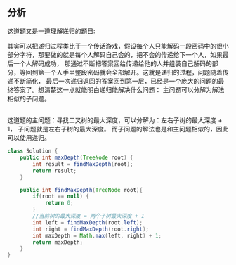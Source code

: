 ## 分析
这道题又是一道理解递归的题目:

其实可以把递归过程类比于一个传话游戏，假设每个人只能解码一段密码中的很小部分字符，那要做的就是每个人解码自己会的，把不会的传递给下一个人，如果最后一个人解码成功，
那通过不断把答案回给传递给他的人并组装自己解码的部分，等回到第一个人手里整段密码就会全部解开。这就是递归的过程，问题随着传递不断简化，
最后一次递归返回的答案回到第一层，已经是一个庞大的问题的最终答案了。想清楚这一点就能明白递归能解决什么问题： 主问题可以分解为解法相似的子问题。
##
这道题的主问题：寻找二叉树的最大深度，可以分解为：左右子树的最大深度 + 1， 子问题就是左右子树的最大深度。 而子问题的解法也是和主问题相似的，因此可以使用递归。


```java
class Solution {
    public int maxDepth(TreeNode root) {
        int result = findMaxDepth(root);
        return result;
    }

    public int findMaxDepth(TreeNode root){
        if(root == null) {
            return 0;
        }
        //当前树的最大深度 = 两个子树最大深度 + 1
        int left = findMaxDepth(root.left);
        int right = findMaxDepth(root.right);
        int maxDepth = Math.max(left, right) + 1;
        return maxDepth;
    }
}
```
